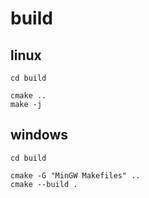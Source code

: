 # build

## linux
```cd build```
```
cmake ..
make -j

```
## windows
```cd build```
```
cmake -G "MinGW Makefiles" ..
cmake --build .
```
